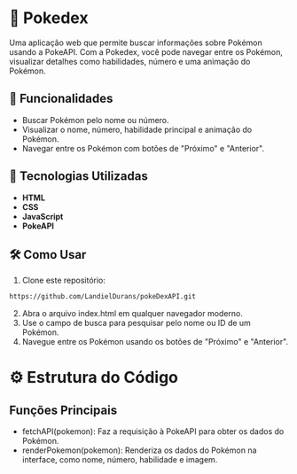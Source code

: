 # 📖 Pokedex
Uma aplicação web que permite buscar informações sobre Pokémon usando a PokeAPI. Com a Pokedex, você pode navegar entre os Pokémon, visualizar detalhes como habilidades, número e uma animação do Pokémon.

## 🌟 Funcionalidades
- Buscar Pokémon pelo nome ou número.
- Visualizar o nome, número, habilidade principal e animação do Pokémon.
- Navegar entre os Pokémon com botões de "Próximo" e "Anterior".
## 🚀 Tecnologias Utilizadas
- **HTML**
- **CSS**
- **JavaScript**
- **PokeAPI**
## 🛠️ Como Usar
1. Clone este repositório:
``` bash
https://github.com/LandielDurans/pokeDexAPI.git
```
2. Abra o arquivo index.html em qualquer navegador moderno.
3. Use o campo de busca para pesquisar pelo nome ou ID de um Pokémon.
4. Navegue entre os Pokémon usando os botões de "Próximo" e "Anterior".

# ⚙️ Estrutura do Código
## Funções Principais
- fetchAPI(pokemon): Faz a requisição à PokeAPI para obter os dados do Pokémon.
- renderPokemon(pokemon): Renderiza os dados do Pokémon na interface, como nome, número, habilidade e imagem.
